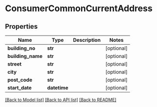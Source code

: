 # ConsumerCommonCurrentAddress

## Properties
Name | Type | Description | Notes
------------ | ------------- | ------------- | -------------
**building_no** | **str** |  | [optional] 
**building_name** | **str** |  | [optional] 
**street** | **str** |  | [optional] 
**city** | **str** |  | [optional] 
**post_code** | **str** |  | [optional] 
**start_date** | **datetime** |  | [optional] 

[[Back to Model list]](../README.md#documentation-for-models) [[Back to API list]](../README.md#documentation-for-api-endpoints) [[Back to README]](../README.md)

